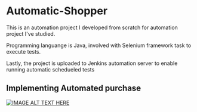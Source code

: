 # Automatic-Shopper

This is an automation project I developed from scratch for automation project I've studied.

Programming languange is Java, involved with Selenium framework task to execute tests. 

Lastly, the project is uploaded to Jenkins automation server to enable running automatic schedueled tests  

## Implementing Automated purchase

[![IMAGE ALT TEXT HERE](https://img.youtube.com/vi/K65ulyIguz4/0.jpg)](https://www.youtube.com/watch?v=K65ulyIguz4)
